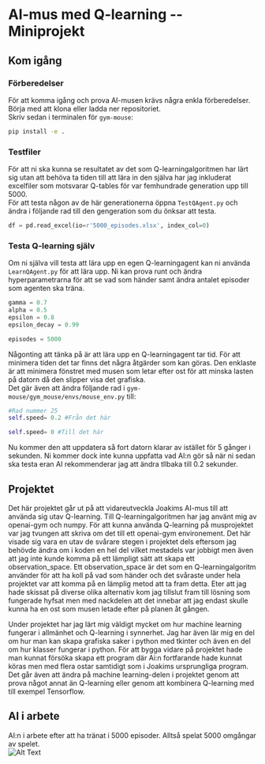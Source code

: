 # AI-mus med Q-learning -- Miniprojekt

## Kom igång 
###  Förberedelser
För att komma igång och prova AI-musen krävs några enkla förberedelser. Börja med att klona eller ladda ner repositoriet.<br/> 
Skriv sedan i terminalen för `gym-mouse`:
```sh
pip install -e .
```
### Testfiler
För att ni ska kunna se resultatet av det som Q-learningalgoritmen har lärt sig utan att behöva ta tiden till att lära in den själva har jag inkluderat excelfiler som motsvarar Q-tables för var femhundrade generation upp till 5000.<br/>
För att testa någon av de här generationerna öppna `TestQAgent.py` och ändra i följande rad till den gengeration som du önksar att testa.  
```python
df = pd.read_excel(io=r'5000_episodes.xlsx', index_col=0)
```

### Testa Q-learning själv
Om ni själva vill testa att lära upp en egen Q-learningagent kan ni använda `LearnQAgent.py` för att lära upp. Ni kan prova runt och ändra hyperparametrarna för att se vad som händer samt ändra antalet episoder som agenten ska träna. 
```python
gamma = 0.7
alpha = 0.5 
epsilon = 0.8 
epsilon_decay = 0.99

episodes = 5000
```
Någonting att tänka på är att lära upp en Q-learningagent tar tid. För att minimera tiden det tar finns det några åtgärder som kan göras. Den enklaste är att minimera fönstret med musen som letar efter ost för att minska lasten på datorn då den slipper visa det grafiska. <br/>
Det gär även att ändra följande rad i `gym-mouse/gym_mouse/envs/mouse_env.py` till: 
```python
#Rad nummer 25
self.speed= 0.2 #Från det här

self.speed= 0 #Till det här
```
Nu kommer den att uppdatera så fort datorn klarar av istället för 5 gånger i sekunden. Ni kommer dock inte kunna uppfatta vad AI:n gör så när ni sedan ska testa eran AI rekommenderar jag att ändra tllbaka till 0.2 sekunder. 

## Projektet
Det här projektet går ut på att vidareutveckla Joakims AI-mus till att använda sig utav Q-learning. Till Q-learningalgoritmen har jag använt mig av openai-gym och numpy. För att kunna använda Q-learning på musprojektet var jag tvungen att skriva om det till ett openai-gym environement. Det här visade sig vara en utav de svårare stegen i projektet dels eftersom jag behövde ändra om i koden en hel del vilket mestadels var jobbigt men även att jag inte kunde komma på ett lämpligt sätt att skapa ett observation_space. Ett observation_space är det som en Q-learningalgoritm använder för att ha koll på vad som händer och det svåraste under hela projektet var att komma på en lämplig metod att ta fram detta. Eter att jag hade skissat på diverse olika alternativ kom jag tillslut fram till lösning som fungerade hyfsat men med nackdelen att det innebar att jag endast skulle kunna ha en ost som musen letade efter på planen åt gången. <br/>

Under projektet har jag lärt mig väldigt mycket om hur machine learning fungerar i allmänhet och Q-learning i synnerhet. Jag har även lär mig en del om hur man kan skapa grafiska saker i python med tkinter och även en del om hur klasser fungerar i python. För att bygga vidare på projektet hade man kunnat försöka skapa ett program där Ai:n fortfarande hade kunnat köras men med flera ostar samtidigt som i Joakims ursprungliga program. Det går även att ändra på machine learning-delen i projektet genom att prova något annat än Q-learning eller genom att kombinera Q-learning med till exempel Tensorflow. 

## AI i arbete
AI:n i arbete efter att ha tränat i 5000 episoder. Alltså spelat 5000 omgångar av spelet. <br/>
![Alt Text](https://media.giphy.com/media/chKLhZbas6WxWspKdK/giphy.gif)
